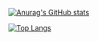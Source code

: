 [![Anurag's GitHub stats](https://github-readme-stats.vercel.app/api?username=ahavaz&count_private=true&show_icons=true&hide=stars,contribs&include_all_commits=true)](https://github.com/anuraghazra/github-readme-stats)

[![Top Langs](https://github-readme-stats.vercel.app/api/top-langs/?username=ahavaz&layout=compact&langs_count=10)](https://github.com/anuraghazra/github-readme-stats)
